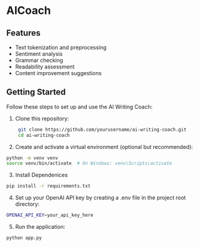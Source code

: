 # AICoach


## Features

- Text tokenization and preprocessing
- Sentiment analysis
- Grammar checking
- Readability assessment
- Content improvement suggestions

## Getting Started

Follow these steps to set up and use the AI Writing Coach:

1. Clone this repository:

   ```bash
    git clone https://github.com/yourusername/ai-writing-coach.git
    cd ai-writing-coach

2. Create and activate a virtual environment (optional but recommended):
```bash
python -m venv venv
source venv/bin/activate  # On Windows: venv\Scripts\activate
```
3. Install Dependenices 
```bash
pip install -r requirements.txt
```
4. Set up your OpenAI API key by creating a .env file in the project root directory:

 ```bash
 OPENAI_API_KEY=your_api_key_here

 ```
5. Run the application:
```bash
python app.py
```



